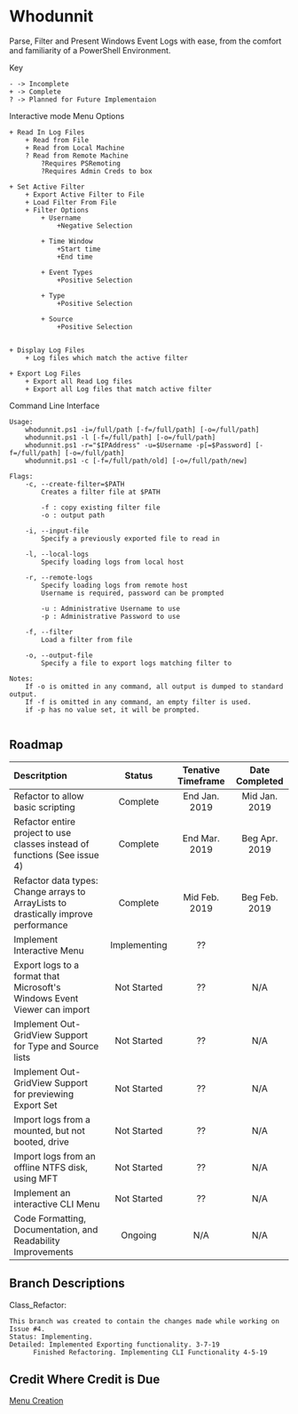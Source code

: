 Whodunnit
=========

Parse, Filter and Present Windows Event Logs with ease, from the comfort and familiarity of a PowerShell Environment.

Key
```
- -> Incomplete
+ -> Complete
? -> Planned for Future Implementaion
```

Interactive mode Menu Options
```	
+ Read In Log Files
	+ Read from File
	+ Read from Local Machine
	? Read from Remote Machine
		?Requires PSRemoting
		?Requires Admin Creds to box
		
+ Set Active Filter
	+ Export Active Filter to File
	+ Load Filter From File
	+ Filter Options
		+ Username
			+Negative Selection
			
		+ Time Window
			+Start time
			+End time
			
		+ Event Types
			+Positive Selection

		+ Type
			+Positive Selection
		
		+ Source 
			+Positive Selection
			
			
+ Display Log Files
	+ Log files which match the active filter
		
+ Export Log Files
	+ Export all Read Log files
	+ Export all Log files that match active filter
```

Command Line Interface
```
Usage:
	whodunnit.ps1 -i=/full/path [-f=/full/path] [-o=/full/path]
	whodunnit.ps1 -l [-f=/full/path] [-o=/full/path]
	whodunnit.ps1 -r="$IPAddress" -u=$Username -p[=$Password] [-f=/full/path] [-o=/full/path]
	whodunnit.ps1 -c [-f=/full/path/old] [-o=/full/path/new]
	
Flags:
	-c, --create-filter=$PATH
		Creates a filter file at $PATH
		
		-f : copy existing filter file
		-o : output path

	-i, --input-file 
		Specify a previously exported file to read in
		
	-l, --local-logs
		Specify loading logs from local host
		
	-r, --remote-logs
		Specify loading logs from remote host
		Username is required, password can be prompted
		
		-u : Administrative Username to use
		-p : Administrative Password to use
		
	-f, --filter
		Load a filter from file
		
	-o, --output-file
		Specify a file to export logs matching filter to
		
Notes:
	If -o is omitted in any command, all output is dumped to standard output.
	If -f is omitted in any command, an empty filter is used.
	if -p has no value set, it will be prompted.
	
```

Roadmap
-------

| Descritption | Status | Tenative Timeframe | Date Completed |
| :------------- | :-------------: |  :-------------: | :-------------: |
| Refactor to allow basic scripting  | Complete | End Jan. 2019 | Mid Jan. 2019 |
| Refactor entire project to use classes instead of functions (See issue 4) | Complete | End Mar. 2019 | Beg Apr. 2019 |
| Refactor data types: Change arrays to ArrayLists to drastically improve performance | Complete | Mid Feb. 2019 | Beg Feb. 2019 |
| Implement Interactive Menu | Implementing | ?? |  |
| Export logs to a format that Microsoft's Windows Event Viewer can import | Not Started | ?? | N/A |
| Implement Out-GridView Support for Type and Source lists | Not Started | ?? | N/A |
| Implement Out-GridView Support for previewing Export Set | Not Started | ?? | N/A |
| Import logs from a mounted, but not booted, drive | Not Started | ?? | N/A |
| Import logs from an offline NTFS disk, using MFT | Not Started | ?? | N/A |
| Implement an interactive CLI Menu | Not Started | ?? | N/A |
| Code Formatting, Documentation, and Readability Improvements | Ongoing | N/A | N/A |


Branch Descriptions
------------------
Class_Refactor:

```
This branch was created to contain the changes made while working on Issue #4.
Status: Implementing. 
Detailed: Implemented Exporting functionality. 3-7-19
	  Finished Refactoring. Implementing CLI Functionality 4-5-19

```

Credit Where Credit is Due
--------------------------
[Menu Creation](https://github.com/QuietusPlus/Write-Menu "QuietusPlus's Write-Menu Repo")
